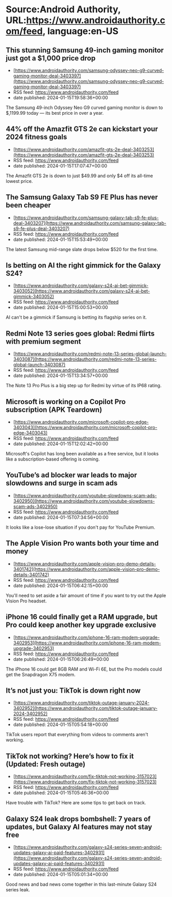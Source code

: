 # Source:Android Authority, URL:https://www.androidauthority.com/feed, language:en-US

## This stunning Samsung 49-inch gaming monitor just got a $1,000 price drop
 - [https://www.androidauthority.com/samsung-odyssey-neo-g9-curved-gaming-monitor-deal-3403397](https://www.androidauthority.com/samsung-odyssey-neo-g9-curved-gaming-monitor-deal-3403397)
 - RSS feed: https://www.androidauthority.com/feed
 - date published: 2024-01-15T19:58:36+00:00

The Samsung 49-inch Odyssey Neo G9 curved gaming monitor is down to $,1199.99 today — its best price in over a year.

## 44% off the Amazfit GTS 2e can kickstart your 2024 fitness goals
 - [https://www.androidauthority.com/amazfit-gts-2e-deal-3403253](https://www.androidauthority.com/amazfit-gts-2e-deal-3403253)
 - RSS feed: https://www.androidauthority.com/feed
 - date published: 2024-01-15T17:07:47+00:00

The Amazfit GTS 2e is down to just $49.99 and only $4 off its all-time lowest price.

## The Samsung Galaxy Tab S9 FE Plus has never been cheaper
 - [https://www.androidauthority.com/samsung-galaxy-tab-s9-fe-plus-deal-3403207](https://www.androidauthority.com/samsung-galaxy-tab-s9-fe-plus-deal-3403207)
 - RSS feed: https://www.androidauthority.com/feed
 - date published: 2024-01-15T15:53:49+00:00

The latest Samsung mid-range slate drops below $520 for the first time.

## Is betting on AI the right gimmick for the Galaxy S24?
 - [https://www.androidauthority.com/galaxy-s24-ai-bet-gimmick-3403052](https://www.androidauthority.com/galaxy-s24-ai-bet-gimmick-3403052)
 - RSS feed: https://www.androidauthority.com/feed
 - date published: 2024-01-15T15:00:53+00:00

AI can't be a gimmick if Samsung is betting its flagship series on it.

## Redmi Note 13 series goes global: Redmi flirts with premium segment
 - [https://www.androidauthority.com/redmi-note-13-series-global-launch-3403087](https://www.androidauthority.com/redmi-note-13-series-global-launch-3403087)
 - RSS feed: https://www.androidauthority.com/feed
 - date published: 2024-01-15T13:34:57+00:00

The Note 13 Pro Plus is a big step up for Redmi by virtue of its IP68 rating.

## Microsoft is working on a Copilot Pro subscription (APK Teardown)
 - [https://www.androidauthority.com/microsoft-copilot-pro-edge-3403043](https://www.androidauthority.com/microsoft-copilot-pro-edge-3403043)
 - RSS feed: https://www.androidauthority.com/feed
 - date published: 2024-01-15T12:02:42+00:00

Microsoft's Copilot has long been available as a free service, but it looks like a subscription-based offering is coming.

## YouTube’s ad blocker war leads to major slowdowns and surge in scam ads
 - [https://www.androidauthority.com/youtube-slowdowns-scam-ads-3402950](https://www.androidauthority.com/youtube-slowdowns-scam-ads-3402950)
 - RSS feed: https://www.androidauthority.com/feed
 - date published: 2024-01-15T07:34:56+00:00

It looks like a lose-lose situation if you don't pay for YouTube Premium.

## The Apple Vision Pro wants both your time and money
 - [https://www.androidauthority.com/apple-vision-pro-demo-details-3401742](https://www.androidauthority.com/apple-vision-pro-demo-details-3401742)
 - RSS feed: https://www.androidauthority.com/feed
 - date published: 2024-01-15T06:42:15+00:00

You'll need to set aside a fair amount of time if you want to try out the Apple Vision Pro headset.

## iPhone 16 could finally get a RAM upgrade, but Pro could keep another key upgrade exclusive
 - [https://www.androidauthority.com/iphone-16-ram-modem-upgrade-3402953](https://www.androidauthority.com/iphone-16-ram-modem-upgrade-3402953)
 - RSS feed: https://www.androidauthority.com/feed
 - date published: 2024-01-15T06:26:49+00:00

The iPhone 16 could get 8GB RAM and Wi-Fi 6E, but the Pro models could get the Snapdragon X75 modem.

## It’s not just you: TikTok is down right now
 - [https://www.androidauthority.com/tiktok-outage-january-2024-3402952](https://www.androidauthority.com/tiktok-outage-january-2024-3402952)
 - RSS feed: https://www.androidauthority.com/feed
 - date published: 2024-01-15T05:54:18+00:00

TikTok users report that everything from videos to comments aren't working.

## TikTok not working? Here’s how to fix it (Updated: Fresh outage)
 - [https://www.androidauthority.com/fix-tiktok-not-working-3157023](https://www.androidauthority.com/fix-tiktok-not-working-3157023)
 - RSS feed: https://www.androidauthority.com/feed
 - date published: 2024-01-15T05:46:36+00:00

Have trouble with TikTok? Here are some tips to get back on track.

## Galaxy S24 leak drops bombshell: 7 years of updates, but Galaxy AI features may not stay free
 - [https://www.androidauthority.com/galaxy-s24-series-seven-android-updates-galaxy-ai-paid-features-3402931](https://www.androidauthority.com/galaxy-s24-series-seven-android-updates-galaxy-ai-paid-features-3402931)
 - RSS feed: https://www.androidauthority.com/feed
 - date published: 2024-01-15T05:01:34+00:00

Good news and bad news come together in this last-minute Galaxy S24 series leak.

